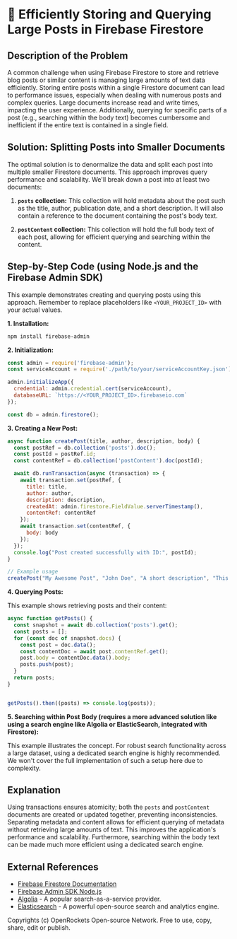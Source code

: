 # 🐞 Efficiently Storing and Querying Large Posts in Firebase Firestore


## Description of the Problem

A common challenge when using Firebase Firestore to store and retrieve blog posts or similar content is managing large amounts of text data efficiently. Storing entire posts within a single Firestore document can lead to performance issues, especially when dealing with numerous posts and complex queries.  Large documents increase read and write times, impacting the user experience.  Additionally, querying for specific parts of a post (e.g., searching within the body text) becomes cumbersome and inefficient if the entire text is contained in a single field.

## Solution: Splitting Posts into Smaller Documents

The optimal solution is to denormalize the data and split each post into multiple smaller Firestore documents. This approach improves query performance and scalability.  We'll break down a post into at least two documents:

1. **`posts` collection:**  This collection will hold metadata about the post such as the title, author, publication date, and a short description.  It will also contain a reference to the document containing the post's body text.

2. **`postContent` collection:** This collection will hold the full body text of each post, allowing for efficient querying and searching within the content.

## Step-by-Step Code (using Node.js and the Firebase Admin SDK)

This example demonstrates creating and querying posts using this approach.  Remember to replace placeholders like `<YOUR_PROJECT_ID>` with your actual values.

**1. Installation:**

```bash
npm install firebase-admin
```

**2. Initialization:**

```javascript
const admin = require('firebase-admin');
const serviceAccount = require('./path/to/your/serviceAccountKey.json'); //Replace with your service account key file path

admin.initializeApp({
  credential: admin.credential.cert(serviceAccount),
  databaseURL: `https://<YOUR_PROJECT_ID>.firebaseio.com`
});

const db = admin.firestore();
```

**3. Creating a New Post:**

```javascript
async function createPost(title, author, description, body) {
  const postRef = db.collection('posts').doc();
  const postId = postRef.id;
  const contentRef = db.collection('postContent').doc(postId);

  await db.runTransaction(async (transaction) => {
    await transaction.set(postRef, {
      title: title,
      author: author,
      description: description,
      createdAt: admin.firestore.FieldValue.serverTimestamp(),
      contentRef: contentRef
    });
    await transaction.set(contentRef, {
      body: body
    });
  });
  console.log("Post created successfully with ID:", postId);
}

// Example usage
createPost("My Awesome Post", "John Doe", "A short description", "This is the body of my awesome post.");

```

**4. Querying Posts:**

This example shows retrieving posts and their content:


```javascript
async function getPosts() {
  const snapshot = await db.collection('posts').get();
  const posts = [];
  for (const doc of snapshot.docs) {
    const post = doc.data();
    const contentDoc = await post.contentRef.get();
    post.body = contentDoc.data().body;
    posts.push(post);
  }
  return posts;
}


getPosts().then((posts) => console.log(posts));
```

**5. Searching within Post Body (requires a more advanced solution like using a search engine like Algolia or ElasticSearch, integrated with Firestore):**

This example illustrates the concept.  For robust search functionality across a large dataset, using a dedicated search engine is highly recommended.  We won't cover the full implementation of such a setup here due to complexity.


## Explanation

Using transactions ensures atomicity; both the `posts` and `postContent` documents are created or updated together, preventing inconsistencies.  Separating metadata and content allows for efficient querying of metadata without retrieving large amounts of text.  This improves the application's performance and scalability.  Furthermore,  searching within the body text can be made much more efficient using a dedicated search engine.

## External References

* [Firebase Firestore Documentation](https://firebase.google.com/docs/firestore)
* [Firebase Admin SDK Node.js](https://firebase.google.com/docs/admin/setup)
* [Algolia](https://www.algolia.com/) - A popular search-as-a-service provider.
* [Elasticsearch](https://www.elastic.co/elasticsearch/) - A powerful open-source search and analytics engine.


Copyrights (c) OpenRockets Open-source Network. Free to use, copy, share, edit or publish.

